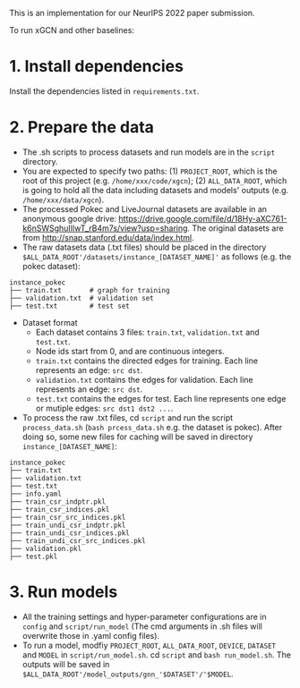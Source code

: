 This is an implementation for our NeurIPS 2022 paper submission.

To run xGCN and other baselines:

# 1. Install dependencies

Install the dependencies listed in `requirements.txt`.

# 2. Prepare the data

* The .sh scripts to process datasets and run models are in the `script` directory.
* You are expected to specify two paths: (1) `PROJECT_ROOT`, which is the root of this project (e.g. `/home/xxx/code/xgcn`); (2) `ALL_DATA_ROOT`, which is going to hold all the data including datasets and models' outputs (e.g. `/home/xxx/data/xgcn`).
* The processed Pokec and LiveJournal datasets are available in an anonymous google drive: https://drive.google.com/file/d/18Hy-aXC761-k6nSWSghuIIlwT_rB4m7s/view?usp=sharing. The original datasets are from http://snap.stanford.edu/data/index.html.
* The raw datasets data (.txt files) should be placed in the directory `$ALL_DATA_ROOT'/datasets/instance_[DATASET_NAME]'` as follows (e.g. the pokec dataset):

```
instance_pokec
├── train.txt       # graph for training
├── validation.txt  # validation set
├── test.txt        # test set
```

* Dataset format
  * Each dataset contains 3 files: `train.txt`, `validation.txt` and `test.txt`.
  * Node ids start from 0, and are continuous integers.
  * `train.txt` contains the directed edges for training. Each line represents an edge: `src dst`.
  * `validation.txt` contains the edges for validation. Each line represents an edge: `src dst`.
  * `test.txt` contains the edges for test. Each line represents one edge or mutiple edges: `src dst1 dst2 ...`.
* To process the raw .txt files, cd `script` and run the script `process_data.sh` (`bash prcess_data.sh` e.g. the dataset is pokec). After doing so, some new files for caching will be saved in directory `instance_[DATASET_NAME]`:

```
instance_pokec
├── train.txt
├── validation.txt
├── test.txt
├── info.yaml
├── train_csr_indptr.pkl
├── train_csr_indices.pkl
├── train_csr_src_indices.pkl
├── train_undi_csr_indptr.pkl
├── train_undi_csr_indices.pkl
├── train_undi_csr_src_indices.pkl
├── validation.pkl
├── test.pkl
```

# 3. Run models

* All the training settings and hyper-parameter configurations are in `config` and `script/run_model` (The cmd arguments in .sh files will overwrite those in .yaml config files).
* To run a model, modfiy `PROJECT_ROOT`, `ALL_DATA_ROOT`, `DEVICE`, `DATASET` and `MODEL` in `script/run_model.sh`. cd `script` and `bash run_model.sh`. The outputs will be saved in `$ALL_DATA_ROOT'/model_outputs/gnn_'$DATASET'/'$MODEL`.
